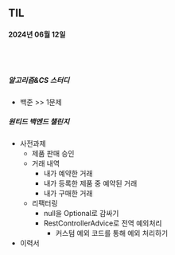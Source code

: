 ## TIL
#### 2024년 06월 12일

<br>
<br>

##### 알고리즘&CS 스터디
- 백준 >> 1문제

##### 원티드 백엔드 챌린지
- 사전과제
    - 제품 판매 승인
    - 거래 내역
        - 내가 예약한 거래
        - 내가 등록한 제품 중 예약된 거래
        - 내가 구매한 거래
    - 리팩터링
        - null을 Optional로 감싸기
        - RestControllerAdvice로 전역 예외처리
            - 커스텀 예외 코드를 통해 예외 처리하기
- 이력서